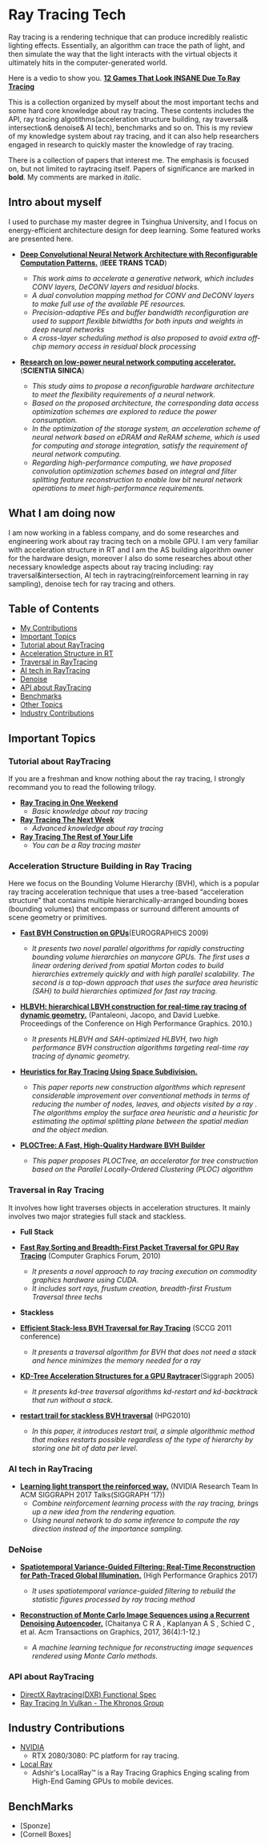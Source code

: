 # Ray Tracing Tech 
Ray tracing is a rendering technique that can produce incredibly realistic lighting effects. Essentially, an algorithm can trace the path of light, and then simulate the way that the light interacts with the virtual objects it ultimately hits in the computer-generated world. 

Here is a vedio to show you.
[**12 Games That Look INSANE Due To Ray Tracing**](https://www.youtube.com/watch?v=lNSpiret-9g)

This is a collection organized by myself about the most important techs and some hard core knowledge about ray tracing. 
These contents includes the API, ray tracing algotithms(acceleration structure building, ray traversal& intersection& denoise& AI tech), benchmarks and so on.
This is my review of my knowledge system about ray tracing, and it can also help researchers engaged in research to quickly master the knowledge of ray tracing.

There is a collection of papers that interest me. The emphasis is focused on, but not limited to raytracing itself. Papers of significance are marked in **bold**. My comments are marked in *italic*.



## Intro about myself
I used to purchase my master degree in Tsinghua University, and I focus on energy-efficient architecture design for deep learning. Some featured works are presented here. 

- [**Deep Convolutional Neural Network Architecture with Reconfigurable Computation Patterns.**](https://ieeexplore.ieee.org/document/8412607) (**IEEE TRANS TCAD**)
  - *This work aims to accelerate a generative network, which includes CONV layers, DeCONV layers and residual blocks.*
  - *A dual convolution mapping method for CONV and DeCONV layers to make full use of the available PE resources.*
  - *Precision-adaptive PEs and buffer bandwidth reconfiguration are used to support flexible bitwidths for both inputs and weights in deep neural networks*
  - *A cross-layer scheduling method is also proposed to avoid extra off-chip memory access in residual block processing*


- [**Research on low-power neural network computing accelerator.**](http://engine.scichina.com/publisher/scp/journal/SSI/49/3/10.1360/N112018-00282?slug=fulltext) (**SCIENTIA SINICA**)
  - *This study aims to propose a reconfigurable hardware architecture to meet the flexibility requirements of a neural network.*
  - *Based on the proposed architecture, the corresponding data access optimization schemes are explored to reduce the power consumption.*
  - *In the optimization of the storage system, an acceleration scheme of neural network based on eDRAM and ReRAM scheme, which is used for computing and storage integration, satisfy the requirement of neural network computing.*
  - *Regarding high-performance computing, we have proposed convolution optimization schemes based on integral and filter splitting feature reconstruction to enable low bit neural network operations to meet high-performance requirements.*

## What I am doing now
I am now working in a fabless company, and do some researches and engineering work about ray tracing tech on a mobile GPU. I am very familiar with acceleration structure in RT and I am the AS building algorithm owner for the hardware design, moreover I also do some researches about other necessary knowledge aspects about ray tracing including: ray traversal&intersection, AI tech in raytracing(reinforcement learning in ray sampling), denoise tech for ray tracing and others.

## Table of Contents
 - [My Contributions](#my-contributions)
  - [Important Topics](#important-topics)
   - [Tutorial about RayTracing](#tutorial-and-survey) 
   - [Acceleration Structure in RT](#BVH)
   - [Traversal in RayTracing](#RTU)
   - [AI tech in RayTracing](#AIRT) 
   - [Denoise](#denoise)
   - [API about RayTracing](#API)
   - [Benchmarks](#benchmarks)
   - [Other Topics](#other-topics)
 - [Industry Contributions](#industry-contributions)

## Important Topics
### Tutorial about RayTracing
If you are a freshman and know nothing about the ray tracing, I strongly recommand you to read the following trilogy.
- **[Ray Tracing in One Weekend](https://raytracing.github.io/books/RayTracingInOneWeekend.html)** 
  - *Basic knowledge about ray tracing*
- **[Ray Tracing The Next Week](https://raytracing.github.io/books/RayTracingTheNextWeek.html)** 
  - *Advanced knowledge about ray tracing*
- **[Ray Tracing The Rest of Your Life](https://www.realtimerendering.com/raytracing/Ray%20Tracing_%20the%20Rest%20of%20Your%20Life.pdf)** 
  - *You can be a Ray tracing master*
  

### Acceleration Structure Building in Ray Tracing

Here we focus on the Bounding Volume Hierarchy (BVH), which is a popular ray tracing acceleration technique that uses a tree-based “acceleration structure” that contains multiple hierarchically-arranged bounding boxes (bounding volumes) that encompass or surround different amounts of scene geometry or primitives. 

 - **[Fast BVH Construction on GPUs](http://graphics.snu.ac.kr/class/graphics2011/references/2007_lauterbach.pdf)**(EUROGRAPHICS 2009)
   - *It presents two novel parallel algorithms for rapidly constructing bounding volume hierarchies on manycore GPUs. The first uses a linear ordering derived from spatial Morton codes to build hierarchies extremely quickly and with high parallel scalability. The second is a top-down approach that uses the surface area heuristic (SAH) to build hierarchies optimized for fast ray tracing.*

 - **[HLBVH: hierarchical LBVH construction for real-time ray tracing of dynamic geometry.](https://research.nvidia.com/sites/default/files/pubs/2010-06_HLBVH-Hierarchical-LBVH/HLBVH-final.pdf)** (Pantaleoni, Jacopo, and David Luebke. Proceedings of the Conference on High Performance Graphics. 2010.)
   - *It presents HLBVH and SAH-optimized HLBVH, two high performance BVH construction algorithms targeting real-time ray tracing of dynamic geometry.*

 - **[Heuristics for Ray Tracing Using Space Subdivision.](https://graphicsinterface.org/wp-content/uploads/gi1989-22.pdf)**
    - *This paper reports new construction algorithms which represent considerable improvement over conventional methods in terms of reducing the number of nodes, leaves, and objects visited by a ray . The algorithms employ the surface area heuristic and a heuristic for estimating the optimal splitting plane between the spatial median and the object median.*
 - **[PLOCTree: A Fast, High-Quality Hardware BVH Builder](https://dl.acm.org/doi/abs/10.1145/3233309)**
    - *This paper proposes PLOCTree, an accelerator for tree construction based on the Parallel Locally-Ordered Clustering (PLOC) algorithm*

### Traversal in Ray Tracing
It involves how light traverses objects in acceleration structures. It mainly involves two major strategies full stack and stackless.

- **Full Stack**
- **[Fast Ray Sorting and Breadth-First Packet Traversal for GPU Ray Tracing](http://charlesloop.com/GaranzhaLoop2010.pdf)** (Computer Graphics Forum, 2010)
  - *It presents a novel approach to ray tracing execution on commodity graphics hardware using CUDA.* 
  - *It includes sort rays, frustum creation, breadth-first Frustum Traversal three techs*

- **Stackless**
- **[Efficient Stack-less BVH Traversal for Ray Tracing](http://citeseerx.ist.psu.edu/viewdoc/download?doi=10.1.1.445.7529&rep=rep1&type=pdf)** (SCCG 2011 conference)
  - *It presents a traversal algorithm for BVH that does not need a stack and hence minimizes the memory needed for a ray*
- **[KD-Tree Acceleration Structures for a GPU Raytracer](https://graphics.stanford.edu/papers/gpu_kdtree/kdtree.pdf)**(Siggraph 2005)
  - *It presents kd-tree traversal algorithms kd-restart and kd-backtrack that run without a stack.*
- **[restart trail for stackless BVH traversal](https://research.nvidia.com/publication/restart-trail-stackless-bvh-traversal)** (HPG2010)
  - *In this paper, it introduces restart trail, a simple algorithmic method that makes restarts possible regardless of the type of hierarchy by storing one bit of data per level.*

### AI tech in RayTracing
- **[Learning light transport the reinforced way.](https://arxiv.org/abs/1701.07403)** (NVIDIA Research Team In ACM SIGGRAPH 2017 Talks(SIGGRAPH ’17))
  - *Combine reinforcement learning process with the ray tracing, brings up a new idea from the rendering equation.*
  - *Using neural network to do some inference to compute the ray direction instead of the importance sampling.*

### DeNoise
- **[Spatiotemporal Variance-Guided Filtering: Real-Time Reconstruction for Path-Traced Global Illumination.](https://research.nvidia.com/publication/2017-07_Spatiotemporal-Variance-Guided-Filtering%3A)** (High Performance Graphics 2017)
  - *It uses spatiotemporal variance-guided filtering to rebuild the statistic figures processed by ray tracing method*


- **[Reconstruction of Monte Carlo Image Sequences using a Recurrent Denoising Autoencoder.](https://research.nvidia.com/sites/default/files/publications/dnn_denoise_author.pdf)** (Chaitanya C R A , Kaplanyan A S , Schied C , et al. Acm Transactions on Graphics, 2017, 36(4):1-12.)
  - *A machine learning technique for reconstructing image sequences rendered using Monte Carlo methods.* 

### API about RayTracing
  - [DirectX Raytracing(DXR) Functional Spec](https://microsoft.github.io/DirectX-Specs/d3d/Raytracing.html)
  - [Ray Tracing In Vulkan - The Khronos Group](https://www.khronos.org/registry/vulkan/specs/1.2-extensions/html/index.html)

## Industry Contributions
 - [NVIDIA](http://www.nvidia.com/)
   - RTX 2080/3080: PC platform for ray tracing. 
 - [Local Ray](https://www.adshir.com/)
   - Adshir's LocalRay™ is a Ray Tracing Graphics Enging scaling from High-End Gaming GPUs to mobile devices.

## BenchMarks
 - [Sponze]
 - [Cornell Boxes]

